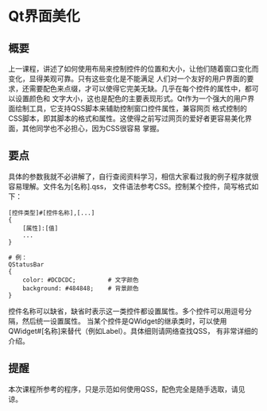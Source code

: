 # Qt界面美化  
## 概要
上一课程，讲述了如何使用布局来控制控件的位置和大小，让他们随着窗口变化而变化，显得美观可靠。只有这些变化是不能满足
人们对一个友好的用户界面的要求，还需要配色来点缀，才可以使得它完美无缺。几乎在每个控件的属性中，都可以设置颜色和
文字大小，这也是配色的主要表现形式。Qt作为一个强大的用户界面绘制工具，它支持QSS脚本来辅助控制窗口控件属性，兼容网页
格式控制的CSS脚本，即其脚本的格式和属性。这使得之前写过网页的爱好者更容易美化界面，其他同学也不必担心，因为CSS很容易
掌握。  
## 要点  
具体的参数我就不必讲解了，自行查阅资料学习，相信大家看过我的例子程序就很容易理解。文件名为[名称].qss，
文件语法参考CSS。控制某个控件，简写格式如下：
```
[控件类型]#[控件名称],[...]
{
    [属性]:[值]
    ...
}

# 例：
QStatusBar
{
    color: #DCDCDC;         # 文字颜色
    background: #484848;    # 背景颜色
}
```  
控件名称可以缺省，缺省时表示这一类控件都设置属性。多个控件可以用逗号分隔，然后统一设置属性。
当某个控件是QWidget的继承类时，可以使用QWidget#[名称]来替代（例如Label）。具体细则请网络查找QSS，
有非常详细的介绍。   
## 提醒  
本次课程所参考的程序，只是示范如何使用QSS，配色完全是随手选取，请见谅。